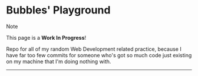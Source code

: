 # Bubbles' Playground

> [!NOTE]
> This page is a **Work In Progress**!

Repo for all of my random Web Development related practice, because I have far too few commits for someone who's got so much code just existing on my machine that I'm doing nothing with.

---
